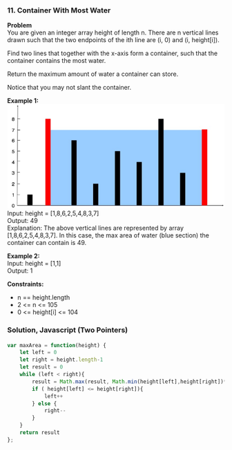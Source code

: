 ### 11. Container With Most Water

**Problem**\
You are given an integer array height of length n. There are n vertical lines drawn such that the two endpoints of the ith line are (i, 0) and (i, height[i]).

Find two lines that together with the x-axis form a container, such that the container contains the most water.

Return the maximum amount of water a container can store.

Notice that you may not slant the container.

**Example 1:**\
![alt text](image-1.png)\
Input: height = [1,8,6,2,5,4,8,3,7]\
Output: 49\
Explanation: The above vertical lines are represented by array [1,8,6,2,5,4,8,3,7]. In this case, the max area of water (blue section) the container can contain is 49.

**Example 2:**\
Input: height = [1,1]\
Output: 1

**Constraints:**
* n == height.length
* 2 <= n <= 105
* 0 <= height[i] <= 104

### Solution, Javascript (Two Pointers)
```javascript
var maxArea = function(height) {
    let left = 0 
    let right = height.length-1
    let result = 0
    while (left < right){
        result = Math.max(result, Math.min(height[left],height[right])*(right-left))
        if ( height[left] <= height[right]){
            left++
        } else {
            right--
        }
    }
    return result
};
```
